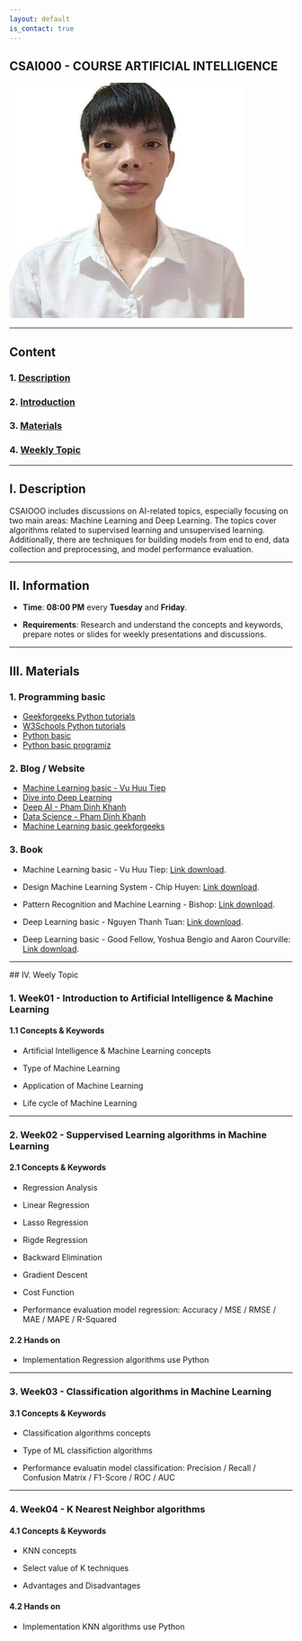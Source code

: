 ```yaml
---
layout: default
is_contact: true
---
```



## CSAI000 - COURSE ARTIFICIAL INTELLIGENCE

<img class="profile-picture" src="images/avatar.jpg">

---

## Content

### 1. [Description](#part1)

### 2. [Introduction](#part2)

### 3. [Materials](#part3)

### 4. [Weekly Topic](#part4)

---
<a id="part1"></a>
## I. Description

CSAIOOO includes discussions on AI-related topics, especially focusing on two main areas: Machine Learning and Deep Learning. The topics cover algorithms related to supervised learning and unsupervised learning. Additionally, there are techniques for building models from end to end, data collection and preprocessing, and model performance evaluation.

---
<a id="part2"></a>
## II. Information

* **Time**: **08:00 PM** every **Tuesday** and **Friday**.

* **Requirements**: Research and understand the concepts and     keywords, prepare notes or slides for weekly presentations and discussions.

***
<a id="part3"></a>
## III. Materials

### 1. Programming basic

* [Geekforgeeks Python tutorials](https://www.geeksforgeeks.org/python-programming-language-tutorial/?ref=lbp)
* [W3Schools Python tutorials](https://www.w3schools.com/python/)
* [Python basic](https://learnpython.org/)
* [Python basic programiz](https://www.programiz.com/python-programming)

### 2. Blog / Website

* [Machine Learning basic - Vu Huu Tiep](https://machinelearningcoban.com/tabml_book/intro.html)
* [Dive into Deep Learning](https://d2l.aivivn.com/)
* [Deep AI - Pham Dinh Khanh](https://phamdinhkhanh.github.io/deepai-book/ch_intro/main_contents.html)
* [Data Science - Pham Dinh Khanh](https://phamdinhkhanh.github.io/content)
* [Machine Learning basic geekforgeeks](https://www.geeksforgeeks.org/machine-learning/?ref=outind)

### 3. Book

* Machine Learning basic - Vu Huu Tiep: [Link download](https://drive.google.com/file/d/1QUGAEW4nHivTr1ucW7JklayThV2JdOYk/view?usp=sharing).

* Design Machine Learning System - Chip Huyen: [Link download](https://drive.google.com/file/d/1j0qaLTGOhLDFjOPO-xMnsSQfaHaPvH-O/view?usp=sharing).

* Pattern Recognition and Machine Learning - Bishop: [Link download](https://drive.google.com/file/d/1x_gEQ0_Y3iVS8mYFBMAMJqHBUWqTSdVB/view?usp=sharing).

* Deep Learning basic - Nguyen Thanh Tuan: [Link download](https://drive.google.com/file/d/1ZpJnz21qVZmOThS1OwFzir5saOBpiwS3/view?usp=sharing).

* Deep Learning basic - Good Fellow, Yoshua Bengio and Aaron Courville: [Link download](https://drive.google.com/file/d/1gWgcS8LujPjrI7Wbcxi3H3hdm93Fx4xI/view?usp=sharing).


---
<a id="part4">
## IV. Weely Topic                            

### 1. Week01 - Introduction to Artificial Intelligence & Machine Learning

#### 1.1 Concepts & Keywords

* Artificial Intelligence & Machine Learning concepts

* Type of Machine Learning

* Application of Machine Learning

* Life cycle of Machine Learning

---
### 2. Week02 - Suppervised Learning algorithms in Machine Learning

#### 2.1 Concepts & Keywords

* Regression Analysis

* Linear Regression

* Lasso Regression

* Rigde Regression

* Backward Elimination

* Gradient Descent

* Cost Function

* Performance evaluation model regression: Accuracy / MSE / RMSE / MAE / MAPE / R-Squared

#### 2.2 Hands on

* Implementation Regression algorithms use Python

---
### 3. Week03 - Classification algorithms in Machine Learning
#### 3.1 Concepts & Keywords

* Classification algorithms concepts

* Type of ML classifiction algorithms

* Performance evaluatin model classification: Precision / Recall / Confusion Matrix / F1-Score / ROC / AUC

---
### 4. Week04 - K Nearest Neighbor algorithms
#### 4.1 Concepts & Keywords

* KNN concepts

* Select value of K techniques

* Advantages and Disadvantages

#### 4.2 Hands on

* Implementation KNN algorithms use Python








































